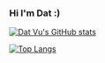 ### Hi I'm Dat :) 

[![Dat Vu's GitHub stats](https://github-readme-stats.vercel.app/api?username=datvuthanh)](https://github.com/datvuthanh/github-readme-stats)

[![Top Langs](https://github-readme-stats.vercel.app/api/top-langs/?username=datvuthanh)](https://github.com/datvuthanh/github-readme-stats)

